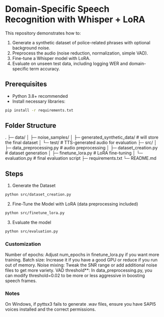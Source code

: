 # Domain-Specific Speech Recognition with Whisper + LoRA

This repository demonstrates how to:
1. Generate a synthetic dataset of police-related phrases with optional background noise.
2. Preprocess the audio (noise reduction, normalization, simple VAD).
3. Fine-tune a Whisper model with LoRA.
4. Evaluate on unseen test data, including logging WER and domain-specific term accuracy.

## Prerequisites

- Python 3.8+ recommended
- Install necessary libraries:

```bash
pip install -r requirements.txt
```

## Folder Structure
.
├─ data/
│  ├─ noise_samples/
│  ├─ generated_synthetic_data/  # will store the final dataset
│  └─ test/                  # TTS-generated audio for evaluation
├─ src/
│  ├─ data_preprocessing.py  # audio preprocessing
│  ├─ dataset_creation.py    # dataset generation
│  ├─ finetune_lora.py       # LoRA fine-tuning
│  └─ evaluation.py          # final evaluation script
├─ requirements.txt
└─ README.md


## Steps
1. Generate the Dataset
```bash
python src/dataset_creation.py
```

2. Fine-Tune the Model with LoRA (data preprocessing included)
```bash
python src/finetune_lora.py
```

3. Evaluate the model
```bash
python src/evaluation.py
```


### Customization
Number of epochs: Adjust num_epochs in finetune_lora.py if you want more training.
Batch size: Increase it if you have a good GPU or reduce if you run out of memory.
Noise mixing: Tweak the SNR range or add additional noise files to get more variety.
VAD threshold**: In data_preprocessing.py, you can modify threshold=0.02 to be more or less aggressive in boosting speech frames.

### Notes
On Windows, if pyttsx3 fails to generate .wav files, ensure you have SAPI5 voices installed and the correct permissions.